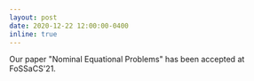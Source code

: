```yaml
---
layout: post
date: 2020-12-22 12:00:00-0400
inline: true
---
```


Our paper "Nominal Equational Problems" has been accepted at FoSSaCS'21.
